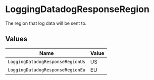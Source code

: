 # LoggingDatadogResponseRegion

The region that log data will be sent to.


## Values

| Name                             | Value                            |
| -------------------------------- | -------------------------------- |
| `LoggingDatadogResponseRegionUs` | US                               |
| `LoggingDatadogResponseRegionEu` | EU                               |